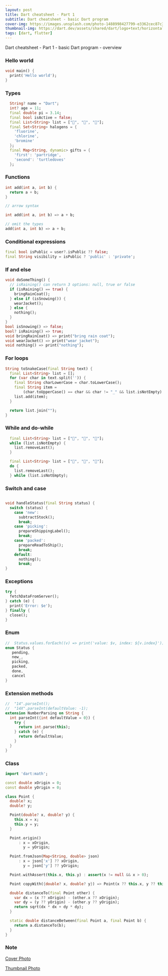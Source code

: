 ```yaml
---
layout: post
title: Dart cheatsheet - Part 1
subtitle: Dart cheatsheet - basic Dart program
cover-img: https://images.unsplash.com/photo-1488998427799-e3362cec87c3
thumbnail-img: https://dart.dev/assets/shared/dart/logo+text/horizontal/white-e71fb382ad5229792cc704b3ee7a88f8013e986d6e34f0956d89c453b454d0a5.svg
tags: [dart, flutter]
---
```


Dart cheatsheet - Part 1 - basic Dart program - overview

### Hello world

```dart
void main() {
  print('Hello world');
}
```

### Types

```dart
  String? name = "Dart";
  int? age = 11;
  final double pi = 3.14;
  final bool isActive = false;
  final List<String> list = ["🌾", "💐", "🌹"];
  final Set<String> halogens = {
    'fluorine',
    'chlorine',
    'bromine'
  };
  final Map<String, dynamic> gifts = {
    'first': 'partridge',
    'second': 'turtledoves'
  };
```

### Functions

```dart
int add(int a, int b) {
  return a + b;
}

// arrow syntax

int add(int a, int b) => a + b;

// omit the types
add(int a, int b) => a + b;
```

### Conditional expressions

```dart
final bool isPublic = user?.isPublic ?? false;
final String visibility = isPublic ? 'public' : 'private';
```

### If and else

```dart
void doSomeThing() {
  // isRaining() can return 3 options: null, true or false
  if (isRaining() == true) {
    bringRainCoat();
  } else if (isSnowing()) {
    wearJacket();
  } else {
    nothing();
  }
}
bool isSnowing() => false;
bool? isRaining() => true;
void bringRainCoat() => print("bring rain coat");
void wearJacket() => print("wear jacket");
void nothing() => print("nothing");

```

### For loops

```dart
String toSnakeCase(final String text) {
  final List<String> list = [];
  for (var char in text.split('')) {
    final String charLowerCase = char.toLowerCase();
    final String item =
        (char.toUpperCase() == char && char != "_" && list.isNotEmpty) ? "_$charLowerCase" : charLowerCase;
    list.add(item);
  }

  return list.join("");
}
```

### While and do-while

```dart
  final List<String> list = ["🌾", "💐", "🌹"];
  while (list.isNotEmpty) {
    list.removeLast();
  }
```

```dart
  final List<String> list = ["🌾", "💐", "🌹"];
  do {
    list.removeLast();
  } while (list.isNotEmpty);
```

### Switch and case

```dart

void handleStatus(final String status) {
  switch (status) {
    case 'new':
      subtractStock();
      break;
    case 'picking':
      prepareShippingLabel();
      break;
    case 'packed':
      prepareReadToShip();
      break;
    default:
      nothing();
      break;
}

```

### Exceptions

```dart
try {
  fetchDataFromServer();
} catch (e) {
  print('Error: $e');
} finally {
  close();
}

```

### Enum

```dart
//  Status.values.forEach((v) => print('value: $v, index: ${v.index}'));
enum Status {
   pending,
   new_,
   picking,
   packed,
   done,
   cancel
}
```

### Extension methods

```dart
//  "14".parseInt();
//  "14X".parseInt(defaultValue: -1);
extension NumberParsing on String {
  int parseInt({int defaultValue = 0}) {
    try {
      return int.parse(this);
    } catch (e) {
      return defaultValue;
    }
  }
}
```

### Class

```dart
import 'dart:math';

const double xOrigin = 0;
const double yOrigin = 0;

class Point {
  double? x;
  double? y;

  Point(double? x, double? y) {
    this.x = x;
    this.y = y;
  }

  Point.origin()
      : x = xOrigin,
        y = yOrigin;

  Point.fromJson(Map<String, double> json)
      : x = json['x'] ?? xOrigin,
        y = json['y'] ?? yOrigin;

  Point.withAssert(this.x, this.y) : assert(x != null && x > 0);

  Point copyWith({double? x, double? y}) => Point(x ?? this.x, y ?? this.y);

  double distanceTo(final Point other) {
    var dx = (x ?? xOrigin) - (other.x ?? xOrigin);
    var dy = (y ?? yOrigin) - (other.y ?? yOrigin);
    return sqrt(dx * dx + dy * dy);
  }

  static double distanceBetween(final Point a, final Point b) {
    return a.distanceTo(b);
  }
}
```

### Note

[Cover Photo](https://unsplash.com/photos/pUAM5hPaCRI)

[Thumbnail Photo](https://dart.dev/assets/shared/dart/logo+text/horizontal/white-e71fb382ad5229792cc704b3ee7a88f8013e986d6e34f0956d89c453b454d0a5.svg)
